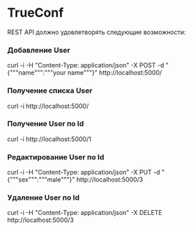 # TrueConf

REST API должно удовлетворять следующие возможности:
### Добавление User
curl -i -H "Content-Type: application/json" -X POST -d "{"""name""":"""your name"""}" http://localhost:5000/
### Получение списка User
curl -i http://localhost:5000/
### Получение User по Id
curl -i http://localhost:5000/1
### Редактирование User по Id
curl -i -H "Content-Type: application/json" -X PUT -d "{"""sex""":"""male"""}" http://localhost:5000/3
### Удаление User по Id
curl -i -H "Content-Type: application/json" -X DELETE http://localhost:5000/3
